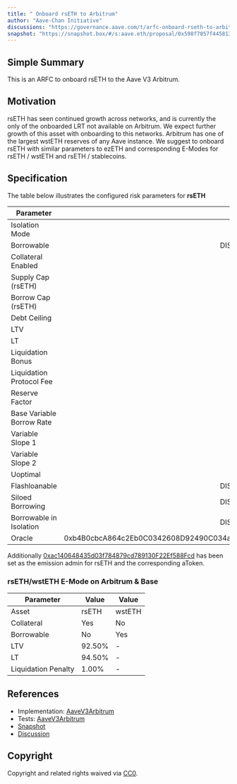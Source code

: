 ```yaml
---
title: " Onboard rsETH to Arbitrum"
author: "Aave-Chan Initiative"
discussions: "https://governance.aave.com/t/arfc-onboard-rseth-to-arbitrum-and-base-v3-instances/20741"
snapshot: "https://snapshot.box/#/s:aave.eth/proposal/0x598f7057f445813d75404fae68f3501d76c90064f52ca4b9afb6f20859fa2658"
---
```


## Simple Summary

This is an ARFC to onboard rsETH to the Aave V3 Arbitrum.

## Motivation

rsETH has seen continued growth across networks, and is currently the only of the onboarded LRT not available on Arbitrum. We expect further growth of this asset with onboarding to this networks. Arbitrum has one of the largest wstETH reserves of any Aave instance. We suggest to onboard rsETH with similar parameters to ezETH and corresponding E-Modes for rsETH / wstETH and rsETH / stablecoins.

## Specification

The table below illustrates the configured risk parameters for **rsETH**

| Parameter                 |                                      Value |
| ------------------------- | -----------------------------------------: |
| Isolation Mode            |                                      false |
| Borrowable                |                                   DISABLED |
| Collateral Enabled        |                                       true |
| Supply Cap (rsETH)        |                                        900 |
| Borrow Cap (rsETH)        |                                          1 |
| Debt Ceiling              |                                      USD 0 |
| LTV                       |                                     0.05 % |
| LT                        |                                      0.1 % |
| Liquidation Bonus         |                                      7.5 % |
| Liquidation Protocol Fee  |                                       10 % |
| Reserve Factor            |                                       20 % |
| Base Variable Borrow Rate |                                        0 % |
| Variable Slope 1          |                                       10 % |
| Variable Slope 2          |                                      300 % |
| Uoptimal                  |                                       45 % |
| Flashloanable             |                                   DISABLED |
| Siloed Borrowing          |                                   DISABLED |
| Borrowable in Isolation   |                                   DISABLED |
| Oracle                    | 0xb4B0cbcA864c2Eb0C0342608D92490C034aC1089 |

Additionally [0xac140648435d03f784879cd789130F22Ef588Fcd](https://arbiscan.io/address/0xac140648435d03f784879cd789130F22Ef588Fcd) has been set as the emission admin for rsETH and the corresponding aToken.

### rsETH/wstETH E-Mode on Arbitrum & Base

| Parameter           | Value  | Value  |
| ------------------- | ------ | ------ |
| Asset               | rsETH  | wstETH |
| Collateral          | Yes    | No     |
| Borrowable          | No     | Yes    |
| LTV                 | 92.50% | -      |
| LT                  | 94.50% | -      |
| Liquidation Penalty | 1.00%  | -      |

## References

- Implementation: [AaveV3Arbitrum](https://github.com/bgd-labs/aave-proposals-v3/blob/main/src/20250326_AaveV3Arbitrum_OnboardRsETHToArbitrum/AaveV3Arbitrum_OnboardRsETHToArbitrum_20250326.sol)
- Tests: [AaveV3Arbitrum](https://github.com/bgd-labs/aave-proposals-v3/blob/main/src/20250326_AaveV3Arbitrum_OnboardRsETHToArbitrum/AaveV3Arbitrum_OnboardRsETHToArbitrum_20250326.t.sol)
- [Snapshot](https://snapshot.box/#/s:aave.eth/proposal/0x598f7057f445813d75404fae68f3501d76c90064f52ca4b9afb6f20859fa2658)
- [Discussion](https://governance.aave.com/t/arfc-onboard-rseth-to-arbitrum-and-base-v3-instances/20741)

## Copyright

Copyright and related rights waived via [CC0](https://creativecommons.org/publicdomain/zero/1.0/).

